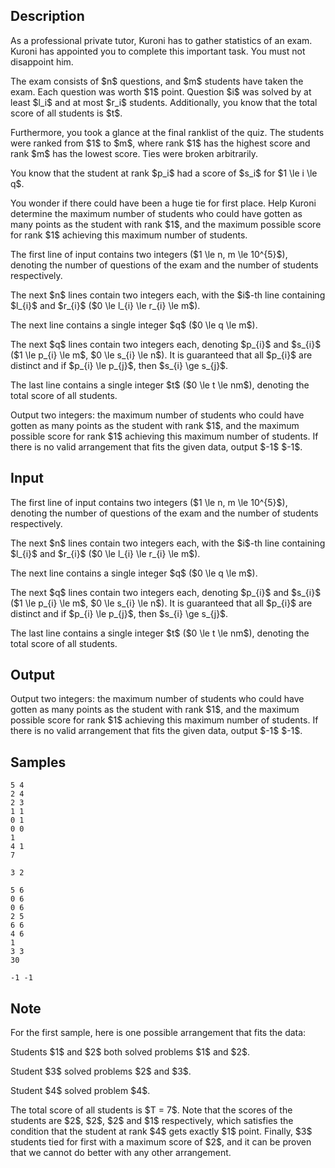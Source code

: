## Description

<div><p>As a professional private tutor, Kuroni has to gather statistics of an exam. Kuroni has appointed you to complete this important task. You must not disappoint him.</p><p>The exam consists of $n$ questions, and $m$ students have taken the exam. Each question was worth $1$ point. Question $i$ was solved by at least $l_i$ and at most $r_i$ students. Additionally, you know that the total score of all students is $t$.</p><p>Furthermore, you took a glance at the final ranklist of the quiz. The students were ranked from $1$ to $m$, where rank $1$ has the highest score and rank $m$ has the lowest score. Ties were broken arbitrarily.</p><p>You know that the student at rank $p_i$ had a score of $s_i$ for $1 \le i \le q$.</p><p>You wonder if there could have been a huge tie for first place. Help Kuroni determine the maximum number of students who could have gotten as many points as the student with rank $1$, and the maximum possible score for rank $1$ achieving this maximum number of students.</p></div><div class="input-specification"><p>The first line of input contains two integers ($1 \le n, m \le 10^{5}$), denoting the number of questions of the exam and the number of students respectively.</p><p>The next $n$ lines contain two integers each, with the $i$-th line containing $l_{i}$ and $r_{i}$ ($0 \le l_{i} \le r_{i} \le m$).</p><p>The next line contains a single integer $q$ ($0 \le q \le m$). </p><p>The next $q$ lines contain two integers each, denoting $p_{i}$ and $s_{i}$ ($1 \le p_{i} \le m$, $0 \le s_{i} \le n$). It is guaranteed that all $p_{i}$ are distinct and if $p_{i} \le p_{j}$, then $s_{i} \ge s_{j}$.</p><p>The last line contains a single integer $t$ ($0 \le t \le nm$), denoting the total score of all students.</p></div><div class="output-specification"><p>Output two integers: the maximum number of students who could have gotten as many points as the student with rank $1$, and the maximum possible score for rank $1$ achieving this maximum number of students. If there is no valid arrangement that fits the given data, output $-1$ $-1$.</p></div>

## Input

<p>The first line of input contains two integers ($1 \le n, m \le 10^{5}$), denoting the number of questions of the exam and the number of students respectively.</p><p>The next $n$ lines contain two integers each, with the $i$-th line containing $l_{i}$ and $r_{i}$ ($0 \le l_{i} \le r_{i} \le m$).</p><p>The next line contains a single integer $q$ ($0 \le q \le m$). </p><p>The next $q$ lines contain two integers each, denoting $p_{i}$ and $s_{i}$ ($1 \le p_{i} \le m$, $0 \le s_{i} \le n$). It is guaranteed that all $p_{i}$ are distinct and if $p_{i} \le p_{j}$, then $s_{i} \ge s_{j}$.</p><p>The last line contains a single integer $t$ ($0 \le t \le nm$), denoting the total score of all students.</p>

## Output

<p>Output two integers: the maximum number of students who could have gotten as many points as the student with rank $1$, and the maximum possible score for rank $1$ achieving this maximum number of students. If there is no valid arrangement that fits the given data, output $-1$ $-1$.</p>

## Samples

```input1
5 4
2 4
2 3
1 1
0 1
0 0
1
4 1
7
```

```output1
3 2
```






```input2
5 6
0 6
0 6
2 5
6 6
4 6
1
3 3
30
```

```output2
-1 -1
```




## Note

<p>For the first sample, here is one possible arrangement that fits the data:</p><p>Students $1$ and $2$ both solved problems $1$ and $2$.</p><p>Student $3$ solved problems $2$ and $3$.</p><p>Student $4$ solved problem $4$.</p><p>The total score of all students is $T = 7$. Note that the scores of the students are $2$, $2$, $2$ and $1$ respectively, which satisfies the condition that the student at rank $4$ gets exactly $1$ point. Finally, $3$ students tied for first with a maximum score of $2$, and it can be proven that we cannot do better with any other arrangement.</p>

